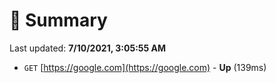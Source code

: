 # 📖 Summary
Last updated: **7/10/2021, 3:05:55 AM**

- `GET` [https://google.com](https://google.com) - **Up** (139ms)
